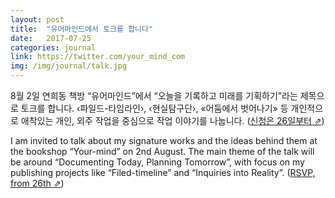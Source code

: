 ```yaml
---
layout: post
title:  "유어마인드에서 토크를 합니다"
date:   2017-07-25
categories: journal
link: https://twitter.com/your_mind_com
img: /img/journal/talk.jpg
---
```

8월 2일 연희동 책방 “유어마인드”에서 “오늘을 기록하고 미래를 기획하기”라는 제목으로 토크를 합니다. ‹파일드-타임라인›, ‹현실탐구단›, «어둠에서 벗어나기» 등 개인적으로 애착있는 개인, 외주 작업을 중심으로 작업 이야기를 나눕니다. ([신청은 26일부터 &neArr;](https://twitter.com/your_mind_com)) 

I am invited to talk about my signature works and the ideas behind them at the bookshop “Your-mind” on 2nd August. The main theme of the talk will be around “Documenting Today, Planning Tomorrow”, with focus on my publishing projects like “Filed-timeline” and “Inquiries into Reality”. ([RSVP, from 26th &neArr;](https://twitter.com/your_mind_com)) 